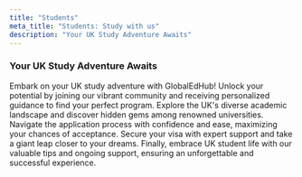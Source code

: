 ```yaml
---
title: "Students"
meta_title: "Students: Study with us"
description: "Your UK Study Adventure Awaits"
---
```


### Your UK Study Adventure Awaits

Embark on your UK study adventure with GlobalEdHub! Unlock your potential by joining
our vibrant community and receiving personalized guidance to find your perfect
program. Explore the UK's diverse academic landscape and discover hidden gems
among renowned universities.  Navigate the application process with confidence
and ease, maximizing your chances of acceptance. Secure your visa with expert
support and take a giant leap closer to your dreams.  Finally, embrace UK student
life with our valuable tips and ongoing support, ensuring an unforgettable and
successful experience.
